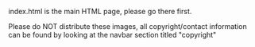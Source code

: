 index.html is the main HTML page, please go there first.

Please do NOT distribute these images, all copyright/contact information can be found by looking at the navbar section titled "copyright"